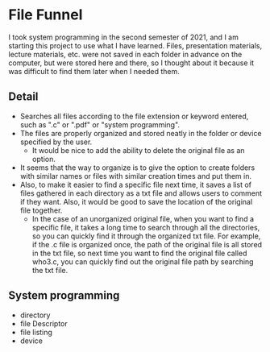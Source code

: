 # File Funnel
I took system programming in the second semester of 2021, and I am starting this project to use what I have learned.
Files, presentation materials, lecture materials, etc. were not saved in each folder in advance on the computer, but were stored here and there,
so I thought about it because it was difficult to find them later when I needed them.

## Detail
+ Searches all files according to the file extension or keyword entered, such as ".c" or ".pdf" or "system programming".
+ The files are properly organized and stored neatly in the folder or device specified by the user.
  + It would be nice to add the ability to delete the original file as an option.
+ It seems that the way to organize is to give the option to create folders with similar names or files with similar creation times and put them in.
+ Also, to make it easier to find a specific file next time, it saves a list of files gathered in each directory as a txt file and allows users to comment if they want. Also, it would be good to save the location of the original file together.
  + In the case of an unorganized original file, when you want to find a specific file, it takes a long time to search through all the directories, so you can quickly find it through the organized txt file. For example, if the .c file is organized once, the path of the original file is all stored in the txt file, so next time you want to find the original file called who3.c, you can quickly find out the original file path by searching the txt file.

## System programming
+ directory
+ file Descriptor
+ file listing
+ device

